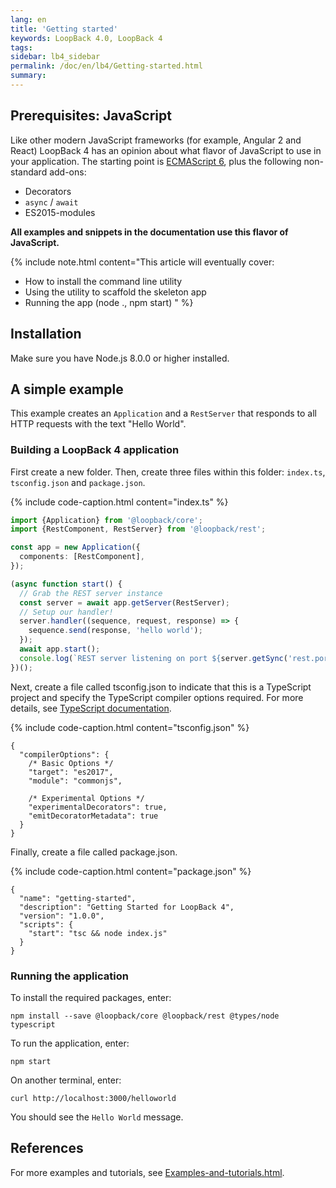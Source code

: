 ```yaml
---
lang: en
title: 'Getting started'
keywords: LoopBack 4.0, LoopBack 4
tags:
sidebar: lb4_sidebar
permalink: /doc/en/lb4/Getting-started.html
summary:
---
```

## Prerequisites: JavaScript

Like other modern JavaScript frameworks (for example, Angular 2 and React) LoopBack 4 has an opinion about what flavor of JavaScript to use in your application.
The starting point is [ECMAScript 6](http://www.ecma-international.org/ecma-262/6.0/), plus the following non-standard add-ons:

 - Decorators
 - `async` / `await`
 - ES2015-modules

**All examples and snippets in the documentation use this flavor of JavaScript.**

{% include note.html content="This article will eventually cover:
- How to install the command line utility
- Using the utility to scaffold the skeleton app
- Running the app (node ., npm start)
" %}

## Installation

Make sure you have Node.js 8.0.0 or higher installed.

## A simple example

This example creates an `Application` and a `RestServer` that responds to all HTTP requests with the text "Hello World".

### Building a LoopBack 4 application
First create a new folder.  Then, create three files within this folder: `index.ts`, `tsconfig.json` and `package.json`.  

{% include code-caption.html content="index.ts" %}
```ts
import {Application} from '@loopback/core';
import {RestComponent, RestServer} from '@loopback/rest';

const app = new Application({
  components: [RestComponent],
});

(async function start() {
  // Grab the REST server instance
  const server = await app.getServer(RestServer);
  // Setup our handler!
  server.handler((sequence, request, response) => {
    sequence.send(response, 'hello world');
  });
  await app.start();
  console.log(`REST server listening on port ${server.getSync('rest.port')}`);
})();

```

Next, create a file called tsconfig.json to indicate that this is a TypeScript project and specify the TypeScript compiler options required.  For more details, see [TypeScript documentation](https://www.typescriptlang.org/docs/handbook/tsconfig-json.html).

{% include code-caption.html content="tsconfig.json" %}
```
{
  "compilerOptions": {
    /* Basic Options */
    "target": "es2017",                          
    "module": "commonjs",                     

    /* Experimental Options */
    "experimentalDecorators": true,
    "emitDecoratorMetadata": true
  }
}
```

Finally, create a file called package.json. 

{% include code-caption.html content="package.json" %}
```
{
  "name": "getting-started",
  "description": "Getting Started for LoopBack 4",
  "version": "1.0.0",
  "scripts": {
    "start": "tsc && node index.js"
  }
}
```

### Running the application

To install the required packages, enter:
```
npm install --save @loopback/core @loopback/rest @types/node typescript
```

To run the application, enter:
```
npm start
```

On another terminal, enter:
```
curl http://localhost:3000/helloworld
```
You should see the `Hello World` message.


## References

For more examples and tutorials, see [Examples-and-tutorials.html](http://loopback.io/doc/en/lb4/Examples-and-tutorials.html).